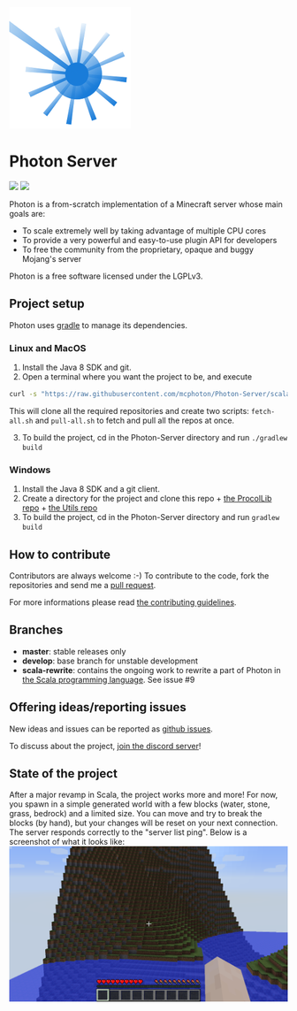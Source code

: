 ![project logo](photon-logo.png)

# Photon Server

[![](https://img.shields.io/badge/next%20version-0.6-green.svg)](https://github.com/mcphoton/Photon-Server/milestone/2)
[![](https://img.shields.io/badge/discord-join%20chat!-7289DA.svg)](https://discord.gg/vWYembz)

Photon is a from-scratch implementation of a Minecraft server whose main goals are:
- To scale extremely well by taking advantage of multiple CPU cores
- To provide a very powerful and easy-to-use plugin API for developers
- To free the community from the proprietary, opaque and buggy Mojang's server

Photon is a free software licensed under the LGPLv3.

## Project setup
Photon uses [gradle](http://gradle.org) to manage its dependencies.

### Linux and MacOS
1. Install the Java 8 SDK and git.
2. Open a terminal where you want the project to be, and execute
```bash
curl -s "https://raw.githubusercontent.com/mcphoton/Photon-Server/scala-rewrite/setup.sh" | bash
```
This will clone all the required repositories and create two scripts: `fetch-all.sh` and `pull-all.sh` to fetch and pull all the repos at once.

3. To build the project, cd in the Photon-Server directory and run `./gradlew build`

### Windows
1. Install the Java 8 SDK and a git client.
2. Create a directory for the project and clone this repo + [the ProcolLib repo](https://github.com/mcphoton/Photon-ProtocolLib) + [the Utils repo](https://github.com/mcphoton/Utils)
3. To build the project, cd in the Photon-Server directory and run `gradlew build`

## How to contribute
Contributors are always welcome :-) 
To contribute to the code, fork the repositories and send me a [pull request](https://help.github.com/articles/about-pull-requests/).

For more informations please read [the contributing guidelines](CONTRIBUTING.md).

## Branches
- **master**: stable releases only
- **develop**: base branch for unstable development
- **scala-rewrite**: contains the ongoing work to rewrite a part of Photon in [the Scala programming language](http://docs.scala-lang.org). See issue #9

## Offering ideas/reporting issues
New ideas and issues can be reported as [github issues](https://github.com/mcphoton/Photon-Server/issues).

To discuss about the project, [join the discord server](https://discord.gg/vWYembz)!

## State of the project
After a major revamp in Scala, the project works more and more!
For now, you spawn in a simple generated world with a few blocks (water, stone, grass, bedrock) 
and a limited size. You can move and try to break the blocks (by hand), but your changes will be 
reset on your next connection. The server responds correctly to the "server list ping".
Below is a screenshot of what it looks like:
![ingame screenshot](ingame-screenshot.png)